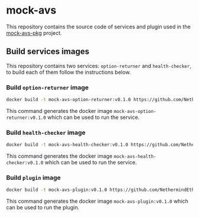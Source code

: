 # mock-avs

This repository contains the source code of services and plugin used in the [mock-avs-pkg](https://github.com/NethermindEth/mock-avs-pkg) project.

## Build services images

This repository contains two services: `option-returner` and `health-checker`, to build each of them follow the instructions below.

### Build `option-returner` image

```bash
docker build -t mock-avs-option-returner:v0.1.0 https://github.com/NethermindEth/mock-avs-src.git#v0.1.0:option-returner
```

This command generates the docker image `mock-avs-option-returner:v0.1.0` which can be used to run the service.

### Build `health-checker` image

```bash
docker build -t mock-avs-health-checker:v0.1.0 https://github.com/NethermindEth/mock-avs-src.git#v0.1.0:health-checker
```

This command generates the docker image `mock-avs-health-checker:v0.1.0` which can be used to run the service.

### Build `plugin` image

```bash
docker build -t mock-avs-plugin:v0.1.0 https://github.com/NethermindEth/mock-avs-src.git#v0.1.0:plugin
```

This command generates the docker image `mock-avs-plugin:v0.1.0` which can be used to run the plugin.

